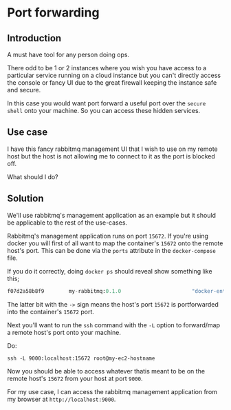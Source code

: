 # Port forwarding

## Introduction

A must have tool for any person doing ops.

There odd to be 1 or 2 instances where you wish you have access to a particular service running on a cloud instance but you can't
directly access the console or fancy UI due to the great firewall keeping the instance safe and secure.

In this case you would want port forward a useful port over the `secure shell` onto your machine. So you can 
access these hidden services.

## Use case

I have this fancy rabbitmq management UI that I wish to use on my remote host but the host is not allowing me to connect
to it as the port is blocked off.

What should I do?

## Solution

We'll use rabbitmq's management application as an example but it should be applicable to the rest of the use-cases.

Rabbitmq's management application runs on port `15672`. If you're using docker you will first of all want to map
the container's `15672` onto the remote host's port. This can be done via the `ports` attribute in the `docker-compose`
file.

If you do it correctly, doing `docker ps` should reveal show something like this;

```python
f07d2a58b8f9        my-rabbitmq:0.1.0                       "docker-entrypoint.sh"   21 minutes ago      Up 21 minutes       4369/tcp, 5671/tcp, 0.0.0.0:5672->5672/tcp, 15671/tcp, 25672/tcp, 0.0.0.0:15672->15672/tcp   docker_rabbitmq_1
```

The latter bit with the `->` sign means the host's port `15672` is portforwarded into the container's `15672` port.

Next you'll want to run the `ssh` command with the `-L` option to forward/map a remote host's port onto your machine.

Do:

```shell
ssh -L 9000:localhost:15672 root@my-ec2-hostname
``` 

Now you should be able to access whatever thatis meant to be on the remote host's `15672` from your host at port `9000`.

For my use case, I can access the rabbitmq management application from my browser at `http://localhost:9000`.

